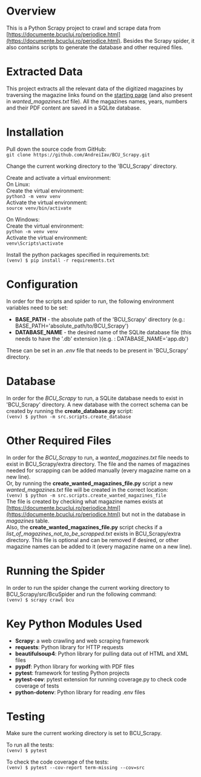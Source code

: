 # Overview
This is a Python Scrapy project to crawl and scrape data from [https://documente.bcucluj.ro/periodice.html](https://documente.bcucluj.ro/periodice.html).
Besides the Scrapy spider, it also contains scripts to generate the database and other required
files. 


# Extracted Data
This project extracts all the relevant data of the digitized magazines by traversing the magazine links found on the [starting page](https://documente.bcucluj.ro/periodice.html) (and also present in _wanted_magazines.txt_ file).
All the magazines names, years, numbers and their PDF content are saved in a SQLite database. 


# Installation
Pull down the source code from GitHub:\
`git clone https://github.com/AndreiIav/BCU_Scrapy.git`

Change the current working directory to the 'BCU_Scrapy' directory. 

Create and activate a virtual environment:\
On Linux:\
Create the virtual environment:\
`python3 -m venv venv`\
Activate the virtual environment:\
`source venv/bin/activate`

On Windows:\
Create the virtual environment:\
`python -m venv venv`\
Activate the virtual environment:\
`venv\Scripts\activate`

Install the python packages specified in requirements.txt:\
`(venv) $ pip install -r requirements.txt`


# Configuration
In order for the scripts and spider to run, the following environment variables need to be set:
- **BASE_PATH** - the absolute path of the 'BCU_Scrapy' directory (e.g.: BASE_PATH='absolute_path/to/BCU_Scrapy')
- **DATABASE_NAME** - the desired name of the SQLite database file (this needs to have the '.db' extension )(e.g. : DATABASE_NAME='app.db')

These can be set in an _.env_ file that needs to be present in 'BCU_Scrapy' directory.

# Database
In order for the _BCU_Scrapy_ to run, a SQLite database needs to exist in 'BCU_Scrapy' directory.
A new database with the correct schema can be created by running the **create_database.py** script:\
`(venv) $ python -m src.scripts.create_database`


# Other Required Files
In order for the _BCU_Scrapy_ to run, a *wanted_magazines.txt* file needs to exist in BCU_Scrapy/extra directory.
The file and the names of magazines needed for scrapping can be added manually (every magazine name
on a new line).\
Or, by running the **create_wanted_magazines_file.py** script a new *wanted_magazines.txt* file will be
created in the correct location:\
`(venv) $ python -m src.scripts.create_wanted_magazines_file`\
The file is created by checking what magazine names exists at [https://documente.bcucluj.ro/periodice.html](https://documente.bcucluj.ro/periodice.html)
but not in the database in _magazines_ table.\
Also, the **create_wanted_magazines_file.py** script checks if a *list_of_magazines_not_to_be_scrapped.txt*
exists in BCU_Scrapy/extra directory. This file is optional and can be removed if desired, or other magazine names can be added to it (every magazine name on a new line).

# Running the Spider
In order to run the spider change the current working directory to  BCU_Scrapy/src/BcuSpider and run the following command:\
`(venv) $ scrapy crawl bcu`


# Key Python Modules Used
- **Scrapy**: a web crawling and web scraping framework
- **requests**: Python library for HTTP requests
- **beautifulsoup4**: Python library for pulling data out of HTML and XML files
- **pypdf**: Python library for working with PDF files
- **pytest**: framework for testing Python projects
- **pytest-cov**: pytest extension for running coverage\.py to check code coverage of tests
- **python-dotenv**: Python library for reading .env files


# Testing
Make sure the current working directory is set to BCU_Scrapy.

To run all the tests:\
`(venv) $ pytest`

To check the code coverage of the tests:\
`(venv) $ pytest --cov-report term-missing --cov=src`